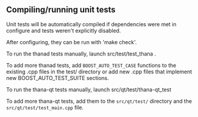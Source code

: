 Compiling/running unit tests
------------------------------------

Unit tests will be automatically compiled if dependencies were met in configure
and tests weren't explicitly disabled.

After configuring, they can be run with 'make check'.

To run the thanad tests manually, launch src/test/test_thana .

To add more thanad tests, add `BOOST_AUTO_TEST_CASE` functions to the existing
.cpp files in the test/ directory or add new .cpp files that
implement new BOOST_AUTO_TEST_SUITE sections.

To run the thana-qt tests manually, launch src/qt/test/thana-qt_test

To add more thana-qt tests, add them to the `src/qt/test/` directory and
the `src/qt/test/test_main.cpp` file.
